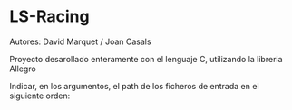 # LS-Racing

Autores: David Marquet / Joan Casals

Proyecto desarollado enteramente con el lenguaje C, utilizando la libreria Allegro

Indicar, en los argumentos, el path de los ficheros de entrada en el siguiente orden: 
  <fichero de piezas> <fichero con los circuitos> <fichero con los pilotos> <fichero base>
